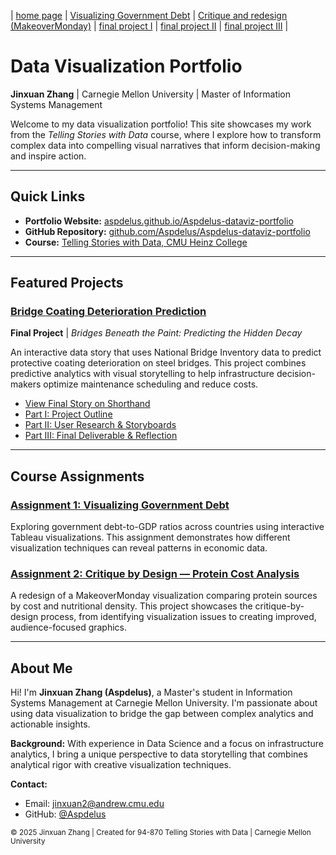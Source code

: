 | [home page](https://aspdelus.github.io/Aspdelus-dataviz-portfolio/) | [Visualizing Government Debt](dataviz-examples) | [Critique and redesign (MakeoverMonday)](protein-viz) | [final project I](final-project-part-one) | [final project II](final-project-part-two) | [final project III](final-project-part-three) |

# Data Visualization Portfolio
**Jinxuan Zhang** | Carnegie Mellon University | Master of Information Systems Management

Welcome to my data visualization portfolio! This site showcases my work from the *Telling Stories with Data* course, where I explore how to transform complex data into compelling visual narratives that inform decision-making and inspire action.

---

## Quick Links

- **Portfolio Website:** [aspdelus.github.io/Aspdelus-dataviz-portfolio](https://aspdelus.github.io/Aspdelus-dataviz-portfolio/)
- **GitHub Repository:** [github.com/Aspdelus/Aspdelus-dataviz-portfolio](https://github.com/Aspdelus/Aspdelus-dataviz-portfolio/)
- **Course:** [Telling Stories with Data, CMU Heinz College](https://www.heinz.cmu.edu/)
  
---

## Featured Projects

### [Bridge Coating Deterioration Prediction](final-project-part-three.md)
**Final Project** | *Bridges Beneath the Paint: Predicting the Hidden Decay*

An interactive data story that uses National Bridge Inventory data to predict protective coating deterioration on steel bridges. This project combines predictive analytics with visual storytelling to help infrastructure decision-makers optimize maintenance scheduling and reduce costs.

- [View Final Story on Shorthand](https://app.shorthand.com/organisations/JSrgFWI7zn/stories/yvXnS0rSHU)
- [Part I: Project Outline](final-project-part-one.md)
- [Part II: User Research & Storyboards](final-project-part-two.md)
- [Part III: Final Deliverable & Reflection](final-project-part-three.md)

---

## Course Assignments

### [Assignment 1: Visualizing Government Debt](dataviz-examples.md)
Exploring government debt-to-GDP ratios across countries using interactive Tableau visualizations. This assignment demonstrates how different visualization techniques can reveal patterns in economic data.

### [Assignment 2: Critique by Design — Protein Cost Analysis](protein-viz.md)
A redesign of a MakeoverMonday visualization comparing protein sources by cost and nutritional density. This project showcases the critique-by-design process, from identifying visualization issues to creating improved, audience-focused graphics.

---

## About Me

Hi! I'm **Jinxuan Zhang (Aspdelus)**, a Master's student in Information Systems Management at Carnegie Mellon University. I'm passionate about using data visualization to bridge the gap between complex analytics and actionable insights.

**Background:** With experience in Data Science and a focus on infrastructure analytics, I bring a unique perspective to data storytelling that combines analytical rigor with creative visualization techniques.

**Contact:**
- Email: jinxuan2@andrew.cmu.edu
- GitHub: [@Aspdelus](https://github.com/Aspdelus)

<sub>© 2025 Jinxuan Zhang | Created for 94-870 Telling Stories with Data | Carnegie Mellon University</sub>
